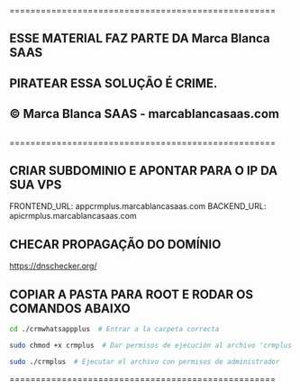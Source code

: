 ===================================================

## ESSE MATERIAL FAZ PARTE DA Marca Blanca SAAS ##
##                                              ##
##        PIRATEAR ESSA SOLUÇÃO É CRIME.        ##
##                                              ##
##   © Marca Blanca SAAS - marcablancasaas.com  ##
##                                              ##
===================================================

## CRIAR SUBDOMINIO E APONTAR PARA O IP DA SUA VPS

FRONTEND_URL: appcrmplus.marcablancasaas.com
BACKEND_URL:  apicrmplus.marcablancasaas.com


## CHECAR PROPAGAÇÃO DO DOMÍNIO

https://dnschecker.org/

## COPIAR A PASTA PARA ROOT E RODAR OS COMANDOS ABAIXO ##
```bash
cd ./crmwhatsappplus  # Entrar a la carpeta correcta
```
```bash
sudo chmod +x crmplus  # Dar permisos de ejecución al archivo 'crmplus'
```
```bash
sudo ./crmplus  # Ejecutar el archivo con permisos de administrador
```

===================================================
